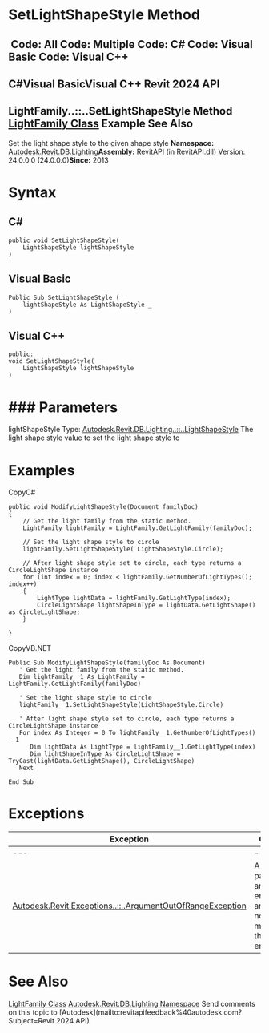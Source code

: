 # SetLightShapeStyle Method

﻿
 Code: All Code: Multiple Code: C# Code: Visual Basic Code: Visual C++   
---  
C#Visual BasicVisual C++
Revit 2024 API  
---  
LightFamily..::..SetLightShapeStyle Method   
[LightFamily Class](53ebee14-8d6f-28ac-f44e-1e7bd906c7d8.md "LightFamily Class") Example See Also  
---  
Set the light shape style to the given shape style 
**Namespace:** [Autodesk.Revit.DB.Lighting](a6a04f07-7fd2-0a4e-12e7-01842ee6daaf.md "Autodesk.Revit.DB.Lighting Namespace")**Assembly:** RevitAPI (in RevitAPI.dll) Version: 24.0.0.0 (24.0.0.0)**Since:** 2013 
# Syntax
C#  
---  
```text
public void SetLightShapeStyle(
	LightShapeStyle lightShapeStyle
)
```
  
Visual Basic  
---  
```text
Public Sub SetLightShapeStyle ( _
	lightShapeStyle As LightShapeStyle _
)
```
  
Visual C++  
---  
```text
public:
void SetLightShapeStyle(
	LightShapeStyle lightShapeStyle
)
```
  
# ### Parameters
lightShapeStyle
    Type: [Autodesk.Revit.DB.Lighting..::..LightShapeStyle](5ac5e53b-c8d1-538d-40ba-7e8a5e936341.md "LightShapeStyle Enumeration") The light shape style value to set the light shape style to 
# Examples
CopyC#
```text
public void ModifyLightShapeStyle(Document familyDoc)
{
    // Get the light family from the static method.
    LightFamily lightFamily = LightFamily.GetLightFamily(familyDoc);

    // Set the light shape style to circle
    lightFamily.SetLightShapeStyle( LightShapeStyle.Circle);

    // After light shape style set to circle, each type returns a CircleLightShape instance
    for (int index = 0; index < lightFamily.GetNumberOfLightTypes(); index++)
    {
        LightType lightData = lightFamily.GetLightType(index);
        CircleLightShape lightShapeInType = lightData.GetLightShape() as CircleLightShape; 
    }

}
```

CopyVB.NET
```text
Public Sub ModifyLightShapeStyle(familyDoc As Document)
   ' Get the light family from the static method.
   Dim lightFamily__1 As LightFamily = LightFamily.GetLightFamily(familyDoc)

   ' Set the light shape style to circle
   lightFamily__1.SetLightShapeStyle(LightShapeStyle.Circle)

   ' After light shape style set to circle, each type returns a CircleLightShape instance
   For index As Integer = 0 To lightFamily__1.GetNumberOfLightTypes() - 1
      Dim lightData As LightType = lightFamily__1.GetLightType(index)
      Dim lightShapeInType As CircleLightShape = TryCast(lightData.GetLightShape(), CircleLightShape)
   Next

End Sub
```

# Exceptions
| Exception | Condition |
| --- | --- |
| --- | --- |
| [Autodesk.Revit.Exceptions..::..ArgumentOutOfRangeException](60f148c9-ece0-a6bb-4e12-bb4a9c8c8a24.md "ArgumentOutOfRangeException Class") | A value passed for an enumeration argument is not a member of that enumeration |

# See Also
[LightFamily Class](53ebee14-8d6f-28ac-f44e-1e7bd906c7d8.md "LightFamily Class")
[Autodesk.Revit.DB.Lighting Namespace](a6a04f07-7fd2-0a4e-12e7-01842ee6daaf.md "Autodesk.Revit.DB.Lighting Namespace")
Send comments on this topic to [Autodesk](mailto:revitapifeedback%40autodesk.com?Subject=Revit 2024 API)